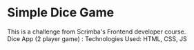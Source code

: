 # Simple Dice Game

This is a challenge from Scrimba's Frontend developer course.  
Dice App (2 player game) :  Technologies Used: HTML, CSS, JS

